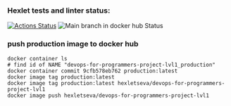 ### Hexlet tests and linter status:
[![Actions Status](https://github.com/sevaTechoPark/devops-for-programmers-project-lvl1/workflows/hexlet-check/badge.svg)](https://github.com/sevaTechoPark/devops-for-programmers-project-lvl1/actions)
![Main branch in docker hub Status](https://github.com/sevaTechoPark/devops-for-programmers-project-lvl1/actions/workflows/push.yml/badge.svg?branch=main)

### push production image to docker hub
```
docker container ls
# find id of NAME "devops-for-programmers-project-lvl1_production"
docker container commit 9cfb578eb762 production:latest
docker image tag production:latest
docker image tag production:latest hexletseva/devops-for-programmers-project-lvl1
docker image push hexletseva/devops-for-programmers-project-lvl1
```
